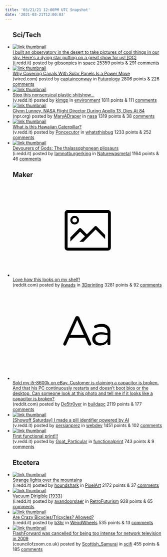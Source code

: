 ```yaml
---
title: '03/21/21 12:00PM UTC Snapshot'
date: '2021-03-21T12:00:03'
---
```

<ul>
<h2>Sci/Tech</h2>

<li><a href='https://i.redd.it/pwz15blvs9o61.jpg'><img src='https://b.thumbs.redditmedia.com/1AvvEtu7s_UUEOFTnM2yb1iAiZRTulew-Zv5WFZ-Bfw.jpg' alt='link thumbnail'></a><div><div class='linkTitle'><a href='https://i.redd.it/pwz15blvs9o61.jpg'>I built an observatory in the desert to take pictures of cool things in our sky. Here's a dying star putting on a great show for us! [OC]</a></div>(i.redd.it) posted by <a href='https://www.reddit.com/user/gibsonpics'>gibsonpics</a> in <a href='https://www.reddit.com/r/space'>space</a> 25359 points & 291 <a href='https://www.reddit.com/r/space/comments/m9jki5/i_built_an_observatory_in_the_desert_to_take/'>comments</a></div></li>

<li><a href='https://www.wired.com/story/why-covering-canals-with-solar-panels-is-a-power-move/'><img src='https://b.thumbs.redditmedia.com/mkx24XT8sWayMnZltzxo1x3QH2CqlhQXUHw5C8As4XM.jpg' alt='link thumbnail'></a><div><div class='linkTitle'><a href='https://www.wired.com/story/why-covering-canals-with-solar-panels-is-a-power-move/'>Why Covering Canals With Solar Panels Is a Power Move</a></div>(wired.com) posted by <a href='https://www.reddit.com/user/captainconway'>captainconway</a> in <a href='https://www.reddit.com/r/Futurology'>Futurology</a> 2806 points & 226 <a href='https://www.reddit.com/r/Futurology/comments/m9ouk0/why_covering_canals_with_solar_panels_is_a_power/'>comments</a></div></li>

<li><a href='https://v.redd.it/mj7kq36gbbh51'><img src='https://a.thumbs.redditmedia.com/jXQeTWzM-gdMP0s3OU_GtY1VrJWOjdMjoHXnUlr1qq0.jpg' alt='link thumbnail'></a><div><div class='linkTitle'><a href='https://v.redd.it/mj7kq36gbbh51'>Stop this nonsensical plastic shitshow...</a></div>(v.redd.it) posted by <a href='https://www.reddit.com/user/kimgp'>kimgp</a> in <a href='https://www.reddit.com/r/environment'>environment</a> 1811 points & 111 <a href='https://www.reddit.com/r/environment/comments/m9gzi7/stop_this_nonsensical_plastic_shitshow/'>comments</a></div></li>

<li><a href='https://www.npr.org/2021/03/20/979539758/glynn-lunney-nasa-flight-director-with-a-key-role-in-saving-apollo-13-dies-at-84'><img src='https://b.thumbs.redditmedia.com/Tqf3SIUidMJ-sYV761tDazC5ms0YM3_0I4gEkvkNFIo.jpg' alt='link thumbnail'></a><div><div class='linkTitle'><a href='https://www.npr.org/2021/03/20/979539758/glynn-lunney-nasa-flight-director-with-a-key-role-in-saving-apollo-13-dies-at-84'>Glynn Lunney, NASA Flight Director During Apollo 13, Dies At 84</a></div>(npr.org) posted by <a href='https://www.reddit.com/user/MaryADraper'>MaryADraper</a> in <a href='https://www.reddit.com/r/nasa'>nasa</a> 1319 points & 38 <a href='https://www.reddit.com/r/nasa/comments/m9gezv/glynn_lunney_nasa_flight_director_during_apollo/'>comments</a></div></li>

<li><a href='https://v.redd.it/i09svoc0c6o61'><img src='https://b.thumbs.redditmedia.com/L_CAU_MyvgjzWbQxIQKpaOxSiF6Z9f7MN-SYtnQULoE.jpg' alt='link thumbnail'></a><div><div class='linkTitle'><a href='https://v.redd.it/i09svoc0c6o61'>What is this Hawaiian Caterpillar?</a></div>(v.redd.it) posted by <a href='https://www.reddit.com/user/Poncecutor'>Poncecutor</a> in <a href='https://www.reddit.com/r/whatsthisbug'>whatsthisbug</a> 1233 points & 252 <a href='https://www.reddit.com/r/whatsthisbug/comments/m98wrh/what_is_this_hawaiian_caterpillar/'>comments</a></div></li>

<li><a href='https://i.redd.it/ywumz9gflao61.png'><img src='https://a.thumbs.redditmedia.com/fiBXm4rszyC2q8xq0kTc2FQZwSg2BFH9gYlGkIDvgA0.jpg' alt='link thumbnail'></a><div><div class='linkTitle'><a href='https://i.redd.it/ywumz9gflao61.png'>Devourers of Gods: The thalassophonean pliosaurs</a></div>(i.redd.it) posted by <a href='https://www.reddit.com/user/Iamnotburgerking'>Iamnotburgerking</a> in <a href='https://www.reddit.com/r/Naturewasmetal'>Naturewasmetal</a> 1164 points & 46 <a href='https://www.reddit.com/r/Naturewasmetal/comments/m9mb2u/devourers_of_gods_the_thalassophonean_pliosaurs/'>comments</a></div></li>

<h2>Maker</h2>

<li><a href='https://www.reddit.com/gallery/m9f10f'><svg version='1.1' viewBox='-34 -14 104 64' preserveAspectRatio='xMidYMid meet' xmlns='http://www.w3.org/2000/svg' xmlns:xlink='http://www.w3.org/1999/xlink'>
    <title>link thumbnail</title>
    <path d='M32,4H4A2,2,0,0,0,2,6V30a2,2,0,0,0,2,2H32a2,2,0,0,0,2-2V6A2,2,0,0,0,32,4ZM4,30V6H32V30Z'></path>
    <path d='M8.92,14a3,3,0,1,0-3-3A3,3,0,0,0,8.92,14Zm0-4.6A1.6,1.6,0,1,1,7.33,11,1.6,1.6,0,0,1,8.92,9.41Z'></path>
    <path d='M22.78,15.37l-5.4,5.4-4-4a1,1,0,0,0-1.41,0L5.92,22.9v2.83l6.79-6.79L16,22.18l-3.75,3.75H15l8.45-8.45L30,24V21.18l-5.81-5.81A1,1,0,0,0,22.78,15.37Z'></path>
    </svg></a><div><div class='linkTitle'><a href='https://www.reddit.com/gallery/m9f10f'>Love how this looks on my shelf!</a></div>(reddit.com) posted by <a href='https://www.reddit.com/user/jkwads'>jkwads</a> in <a href='https://www.reddit.com/r/3Dprinting'>3Dprinting</a> 3281 points & 92 <a href='https://www.reddit.com/r/3Dprinting/comments/m9f10f/love_how_this_looks_on_my_shelf/'>comments</a></div></li>

<li><a href='https://www.reddit.com/r/buildapc/comments/m9pfd9/sold_my_i58600k_on_ebay_customer_is_claiming_a/'><svg version='1.1' viewBox='-34 -12 104 64' preserveAspectRatio='xMidYMid slice' xmlns='http://www.w3.org/2000/svg' xmlns:xlink='http://www.w3.org/1999/xlink'>
    <title>text link thumbnail</title>
    <path d='M12.19,8.84a1.45,1.45,0,0,0-1.4-1h-.12a1.46,1.46,0,0,0-1.42,1L1.14,26.56a1.29,1.29,0,0,0-.14.59,1,1,0,0,0,1,1,1.12,1.12,0,0,0,1.08-.77l2.08-4.65h11l2.08,4.59a1.24,1.24,0,0,0,1.12.83,1.08,1.08,0,0,0,1.08-1.08,1.64,1.64,0,0,0-.14-.57ZM6.08,20.71l4.59-10.22,4.6,10.22Z'>
    </path>
    <path d='M32.24,14.78A6.35,6.35,0,0,0,27.6,13.2a11.36,11.36,0,0,0-4.7,1,1,1,0,0,0-.58.89,1,1,0,0,0,.94.92,1.23,1.23,0,0,0,.39-.08,8.87,8.87,0,0,1,3.72-.81c2.7,0,4.28,1.33,4.28,3.92v.5a15.29,15.29,0,0,0-4.42-.61c-3.64,0-6.14,1.61-6.14,4.64v.05c0,2.95,2.7,4.48,5.37,4.48a6.29,6.29,0,0,0,5.19-2.48V26.9a1,1,0,0,0,1,1,1,1,0,0,0,1-1.06V19A5.71,5.71,0,0,0,32.24,14.78Zm-.56,7.7c0,2.28-2.17,3.89-4.81,3.89-1.94,0-3.61-1.06-3.61-2.86v-.06c0-1.8,1.5-3,4.2-3a15.2,15.2,0,0,1,4.22.61Z'>
    </path>
    </svg></a><div><div class='linkTitle'><a href='https://www.reddit.com/r/buildapc/comments/m9pfd9/sold_my_i58600k_on_ebay_customer_is_claiming_a/'>Sold my i5-8600k on eBay. Customer is claiming a capacitor is broken. And that his PC continuously restarts and doesn’t boot bios or the desktop. Can someone look at this photo and tell me if it looks like a capacitor is broken?</a></div>(reddit.com) posted by <a href='https://www.reddit.com/user/De5tr0yer'>De5tr0yer</a> in <a href='https://www.reddit.com/r/buildapc'>buildapc</a> 2119 points & 177 <a href='https://www.reddit.com/r/buildapc/comments/m9pfd9/sold_my_i58600k_on_ebay_customer_is_claiming_a/'>comments</a></div></li>

<li><a href='https://v.redd.it/4kxwluz6g7o61'><img src='https://b.thumbs.redditmedia.com/Ru0NCYcAQTSpaOCV3qUA0q90BRLfDrfj0LTJxpllA6E.jpg' alt='link thumbnail'></a><div><div class='linkTitle'><a href='https://v.redd.it/4kxwluz6g7o61'>[Showoff Saturday] I made a pill identifier powered by AI</a></div>(v.redd.it) posted by <a href='https://www.reddit.com/user/persianprez'>persianprez</a> in <a href='https://www.reddit.com/r/webdev'>webdev</a> 1451 points & 102 <a href='https://www.reddit.com/r/webdev/comments/m99r92/showoff_saturday_i_made_a_pill_identifier_powered/'>comments</a></div></li>

<li><a href='https://v.redd.it/ly44fd6l7bo61'><img src='https://b.thumbs.redditmedia.com/xhrPx2NJXkvDZn9WgU7JIuZ6wF0ORJupPIIPbxOvCmI.jpg' alt='link thumbnail'></a><div><div class='linkTitle'><a href='https://v.redd.it/ly44fd6l7bo61'>First functional print!!!</a></div>(v.redd.it) posted by <a href='https://www.reddit.com/user/Goat_Particular'>Goat_Particular</a> in <a href='https://www.reddit.com/r/functionalprint'>functionalprint</a> 743 points & 9 <a href='https://www.reddit.com/r/functionalprint/comments/m9ogb9/first_functional_print/'>comments</a></div></li>

<h2>Etcetera</h2>

<li><a href='https://i.redd.it/n8zyirg0w9o61.png'><img src='https://a.thumbs.redditmedia.com/V9gUvkxFE-HVhhKhKFX8ElBXmxc44HKbqCTn0HUPNU8.jpg' alt='link thumbnail'></a><div><div class='linkTitle'><a href='https://i.redd.it/n8zyirg0w9o61.png'>Strange lights over the mountains</a></div>(i.redd.it) posted by <a href='https://www.reddit.com/user/houndshark'>houndshark</a> in <a href='https://www.reddit.com/r/PixelArt'>PixelArt</a> 2172 points & 37 <a href='https://www.reddit.com/r/PixelArt/comments/m9jt2i/strange_lights_over_the_mountains/'>comments</a></div></li>

<li><a href='https://i.redd.it/ej8fh8ft7xn41.jpg'><img src='https://a.thumbs.redditmedia.com/GP8volkcD6vsf4ulDT6GAgc7RI_wfehLmIEzSE0SNS8.jpg' alt='link thumbnail'></a><div><div class='linkTitle'><a href='https://i.redd.it/ej8fh8ft7xn41.jpg'>Vacuum Dirigible [1933]</a></div>(i.redd.it) posted by <a href='https://www.reddit.com/user/avandoorslaer'>avandoorslaer</a> in <a href='https://www.reddit.com/r/RetroFuturism'>RetroFuturism</a> 928 points & 65 <a href='https://www.reddit.com/r/RetroFuturism/comments/m9g7vp/vacuum_dirigible_1933/'>comments</a></div></li>

<li><a href='https://i.redd.it/qczdaury1bo61.jpg'><img src='https://b.thumbs.redditmedia.com/nRyXhH_xAE9wiLlXrTZVgCQrZYsNd3rxYA4kab4u2mY.jpg' alt='link thumbnail'></a><div><div class='linkTitle'><a href='https://i.redd.it/qczdaury1bo61.jpg'>Are Crazy Bicycles/Tricycles? Allowed?</a></div>(i.redd.it) posted by <a href='https://www.reddit.com/user/b3hr'>b3hr</a> in <a href='https://www.reddit.com/r/WeirdWheels'>WeirdWheels</a> 535 points & 13 <a href='https://www.reddit.com/r/WeirdWheels/comments/m9nx5v/are_crazy_bicyclestricycles_allowed/'>comments</a></div></li>

<li><a href='https://councilofzoom.co.uk/2021/03/why-flashforward-was-cancelled/'><img src='https://b.thumbs.redditmedia.com/Sntq0DXIuaY5dGtx70la3NfRNcoHk7DDSFXKxz5eyEw.jpg' alt='link thumbnail'></a><div><div class='linkTitle'><a href='https://councilofzoom.co.uk/2021/03/why-flashforward-was-cancelled/'>FlashForward was cancelled for being too intense for network television in 2009</a></div>(councilofzoom.co.uk) posted by <a href='https://www.reddit.com/user/Scottish_Samurai'>Scottish_Samurai</a> in <a href='https://www.reddit.com/r/scifi'>scifi</a> 455 points & 185 <a href='https://www.reddit.com/r/scifi/comments/m9gl8s/flashforward_was_cancelled_for_being_too_intense/'>comments</a></div></li>

</ul>
